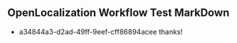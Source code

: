 ## OpenLocalization Workflow Test MarkDown
* a34844a3-d2ad-49ff-9eef-cff86894acee thanks!

<!--HONumber=Aug16_HO5-->


